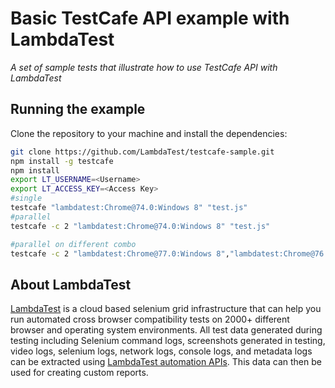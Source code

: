 # Basic TestCafe API example with LambdaTest

*A set of sample tests that illustrate how to use TestCafe API with LambdaTest*

## Running the example

Clone the repository to your machine and install the dependencies:

```sh
git clone https://github.com/LambdaTest/testcafe-sample.git
npm install -g testcafe
npm install
export LT_USERNAME=<Username>
export LT_ACCESS_KEY=<Access Key>
#single
testcafe "lambdatest:Chrome@74.0:Windows 8" "test.js"
#parallel
testcafe -c 2 "lambdatest:Chrome@74.0:Windows 8" "test.js"

#parallel on different combo
testcafe -c 2 "lambdatest:Chrome@77.0:Windows 8","lambdatest:Chrome@76.0:Windows 10" "test.js"
```
## About LambdaTest

[LambdaTest](https://www.lambdatest.com/) is a cloud based selenium grid infrastructure that can help you run automated cross browser compatibility tests on 2000+ different browser and operating system environments. All test data generated during testing including Selenium command logs, screenshots generated in testing, video logs, selenium logs, network logs, console logs, and metadata logs can be extracted using [LambdaTest automation APIs](https://www.lambdatest.com/support/docs/api-doc/). This data can then be used for creating custom reports.
